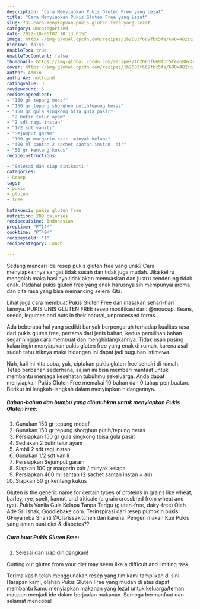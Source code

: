 ```yaml
---
description: "Cara Menyiapkan Pukis Gluten Free yang Lezat"
title: "Cara Menyiapkan Pukis Gluten Free yang Lezat"
slug: 732-cara-menyiapkan-pukis-gluten-free-yang-lezat
category: Uncategorized
date: 2022-10-06T02:10:13.015Z
image: https://img-global.cpcdn.com/recipes/1b2683f669fbc5fe/680x482cq70/pukis-gluten-free-foto-resep-utama.jpg
hideToc: false
enableToc: true
enableTocContent: false
thumbnail: https://img-global.cpcdn.com/recipes/1b2683f669fbc5fe/680x482cq70/pukis-gluten-free-foto-resep-utama.jpg
cover: https://img-global.cpcdn.com/recipes/1b2683f669fbc5fe/680x482cq70/pukis-gluten-free-foto-resep-utama.jpg
author: Admin
authorAv: notfound
ratingvalue: 3
reviewcount: 5
recipeingredient:
- "150 gr tepung mocaf"
- "150 gr tepung shorghun putihtepung beras"
- "150 gr gula singkong bisa gula pasir"
- "2 butir telur ayam"
- "2 sdt ragi instan"
- "1/2 sdt vanili"
- "Sejumput garam"
- "100 gr margarin cair  minyak kelapa"
- "400 ml santan 2 sachet santan instan  air"
- "50 gr kentang kukus"
recipeinstructions:

- "Selesai dan siap dinikmati!"
categories:
- Resep
tags:
- pukis
- gluten
- free

katakunci: pukis gluten free 
nutrition: 289 calories
recipecuisine: Indonesian
preptime: "PT14M"
cooktime: "PT49M"
recipeyield: "1"
recipecategory: Lunch

---
```





Sedang mencari ide resep pukis gluten free yang unik? Cara menyiapkannya sangat tidak susah dan tidak juga mudah. Jika keliru mengolah maka hasilnya tidak akan memuaskan dan justru cenderung tidak enak. Padahal pukis gluten free yang enak harusnya sih mempunyai aroma dan cita rasa yang bisa memancing selera Kita.





Lihat juga cara membuat Pukis Gluten Free dan masakan sehari-hari lainnya. PUKIS UNIS GLUTEN FREE resep modifikasi dari: @moucup. Beans, seeds, legumes and nuts in their natural, unprocessed forms.

Ada beberapa hal yang sedikit banyak berpengaruh terhadap kualitas rasa dari pukis gluten free, pertama dari jenis bahan, kedua pemilihan bahan segar hingga cara membuat dan menghidangkannya. Tidak usah pusing kalau ingin menyiapkan pukis gluten free yang enak di rumah, karena asal sudah tahu triknya maka hidangan ini dapat jadi suguhan istimewa.






Nah, kali ini kita coba, yuk, ciptakan pukis gluten free sendiri di rumah. Tetap berbahan sederhana, sajian ini bisa memberi manfaat untuk membantu menjaga kesehatan tubuhmu sekeluarga. Anda dapat menyiapkan Pukis Gluten Free memakai 10 bahan dan 0 tahap pembuatan. Berikut ini langkah-langkah dalam menyiapkan hidangannya.

<!--inarticleads1-->

##### Bahan-bahan dan bumbu yang dibutuhkan untuk menyiapkan Pukis Gluten Free:

1. Gunakan 150 gr tepung mocaf
1. Gunakan 150 gr tepung shorghun putih/tepung beras
1. Persiapkan 150 gr gula singkong (bisa gula pasir)
1. Sediakan 2 butir telur ayam
1. Ambil 2 sdt ragi instan
1. Gunakan 1/2 sdt vanili
1. Persiapkan Sejumput garam
1. Siapkan 100 gr margarin cair / minyak kelapa
1. Persiapkan 400 ml santan (2 sachet santan instan + air)
1. Siapkan 50 gr kentang kukus


Gluten is the generic name for certain types of proteins in grains like wheat, barley, rye, spelt, kamut, and triticale (a grain crossbred from wheat and rye). Pukis Vanila Gula Kelapa Tanpa Terigu (gluten-free, dairy-free) Oleh Ade Sri Ishak, Goodiebake.com. Terinspirasi dari resep pumpkin pukis GFnya mba Shanti @Clarissakitchen dan karena. Pengen makan Kue Pukis yang aman buat diet &amp; diabetes?? 

<!--inarticleads2-->

##### Cara buat Pukis Gluten Free:


1. Selesai dan siap dihidangkan!

Cutting out gluten from your diet may seem like a difficult and limiting task. 

Terima kasih telah menggunakan resep yang tim kami tampilkan di sini. Harapan kami, olahan Pukis Gluten Free yang mudah di atas dapat membantu kamu menyiapkan makanan yang lezat untuk keluarga/teman maupun menjadi ide dalam berjualan makanan. Semoga bermanfaat dan selamat mencoba!
